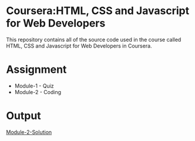 # Coursera:HTML, CSS and Javascript for Web Developers
This repository contains all of the source code used in the course called HTML, CSS and Javascript for Web Developers in Coursera.

# Assignment
* Module-1 - Quiz 
* Module-2 - Coding

# Output
[Module-2-Solution](https://christianlloydsalon.github.io/Coursera-HTML-CSS-and-Javascript-for-Web-Developers/Module-2-Solution/index.html)
